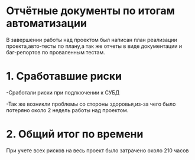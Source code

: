 # Отчётные документы по итогам автоматизации


В завершении работы над проектом был написан план реализации проекта,авто-тесты по плану,а так же отчеты в виде документации и баг-репортов по проваленным тестам.


# 1. Сработавшие риски


-Сработали риски при подлкючении к СУБД 


-Так же возникли проблемы со стороны здоровья,из-за чего было потеряно около 2 недель работы над проектом. 

# 2. Общий итог по времени


При учете всех рисков на весь проект было затрачено около 210 часов
